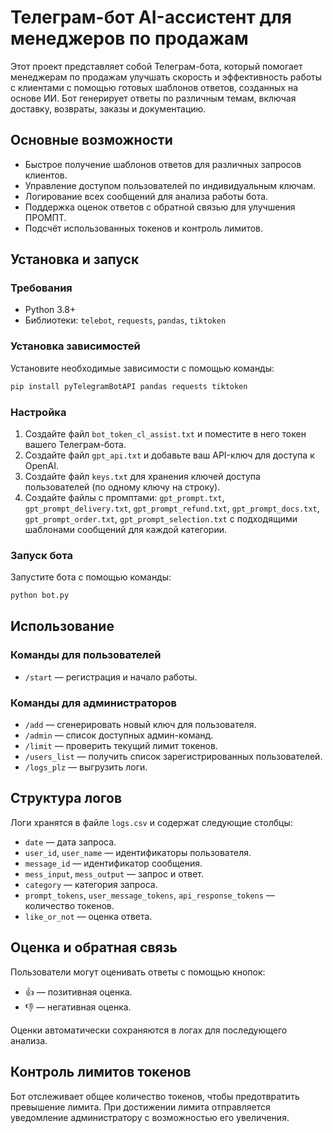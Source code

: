 # Телеграм-бот AI-ассистент для менеджеров по продажам

Этот проект представляет собой Телеграм-бота, который помогает менеджерам по продажам улучшать скорость и эффективность работы с клиентами с помощью готовых шаблонов ответов, созданных на основе ИИ. Бот генерирует ответы по различным темам, включая доставку, возвраты, заказы и документацию.

## Основные возможности
- Быстрое получение шаблонов ответов для различных запросов клиентов.
- Управление доступом пользователей по индивидуальным ключам.
- Логирование всех сообщений для анализа работы бота.
- Поддержка оценок ответов с обратной связью для улучшения ПРОМПТ.
- Подсчёт использованных токенов и контроль лимитов.

## Установка и запуск

### Требования
- Python 3.8+
- Библиотеки: `telebot`, `requests`, `pandas`, `tiktoken`

### Установка зависимостей
Установите необходимые зависимости с помощью команды:
```bash
pip install pyTelegramBotAPI pandas requests tiktoken
```

### Настройка
1. Создайте файл `bot_token_cl_assist.txt` и поместите в него токен вашего Телеграм-бота.
2. Создайте файл `gpt_api.txt` и добавьте ваш API-ключ для доступа к OpenAI.
3. Создайте файл `keys.txt` для хранения ключей доступа пользователей (по одному ключу на строку).
4. Создайте файлы с промптами: `gpt_prompt.txt`, `gpt_prompt_delivery.txt`, `gpt_prompt_refund.txt`, `gpt_prompt_docs.txt`, `gpt_prompt_order.txt`, `gpt_prompt_selection.txt` с подходящими шаблонами сообщений для каждой категории.

### Запуск бота
Запустите бота с помощью команды:
```bash
python bot.py
```

## Использование
### Команды для пользователей
- `/start` — регистрация и начало работы.

### Команды для администраторов
- `/add` — сгенерировать новый ключ для пользователя.
- `/admin` — список доступных админ-команд.
- `/limit` — проверить текущий лимит токенов.
- `/users_list` — получить список зарегистрированных пользователей.
- `/logs_plz` — выгрузить логи.

## Структура логов
Логи хранятся в файле `logs.csv` и содержат следующие столбцы:
- `date` — дата запроса.
- `user_id`, `user_name` — идентификаторы пользователя.
- `message_id` — идентификатор сообщения.
- `mess_input`, `mess_output` — запрос и ответ.
- `category` — категория запроса.
- `prompt_tokens`, `user_message_tokens`, `api_response_tokens` — количество токенов.
- `like_or_not` — оценка ответа.

## Оценка и обратная связь
Пользователи могут оценивать ответы с помощью кнопок:
- 👍 — позитивная оценка.
- 👎 — негативная оценка.

Оценки автоматически сохраняются в логах для последующего анализа.

## Контроль лимитов токенов
Бот отслеживает общее количество токенов, чтобы предотвратить превышение лимита. При достижении лимита отправляется уведомление администратору с возможностью его увеличения.
